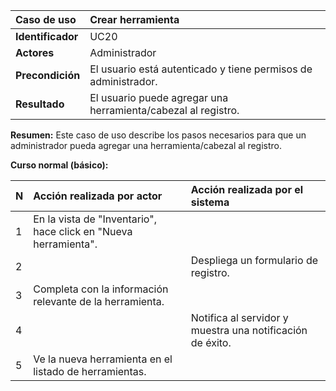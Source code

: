 | **Caso de uso**      | **Crear herramienta** |
| :---        | :---        |
| **Identificador**      | UC20 |
| **Actores**      | Administrador |
| **Precondición**   | El usuario está autenticado y tiene permisos de administrador. |
| **Resultado**   | El usuario puede agregar una herramienta/cabezal al registro. |

**Resumen:**
Este caso de uso describe los pasos necesarios para que un administrador pueda agregar una herramienta/cabezal al registro.

**Curso normal (básico):**

| **N**      | **Acción realizada por actor** | **Acción realizada por el sistema** |
| :---        | :---        | :---        |
| 1      | En la vista de "Inventario", hace click en "Nueva herramienta". |  |
| 2      |  | Despliega un formulario de registro. |
| 3      | Completa con la información relevante de la herramienta. |  |
| 4      |  | Notifica al servidor y muestra una notificación de éxito. |
| 5      | Ve la nueva herramienta en el listado de herramientas. |  |
